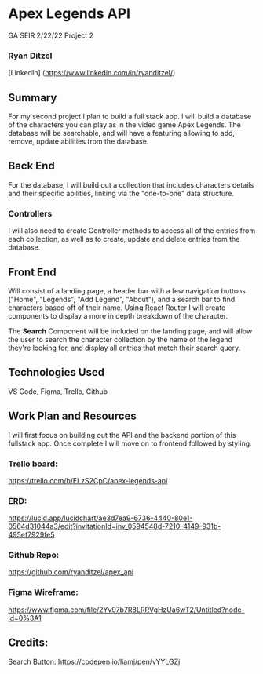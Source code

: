 # Apex Legends API
GA SEIR 2/22/22 Project 2
### Ryan Ditzel
[LinkedIn] (https://www.linkedin.com/in/ryanditzel/)

## Summary
For my second project I plan to build a full stack app. I will build a database of the characters you can play as in the video game Apex Legends. The database will be searchable, and will have a featuring allowing to add, remove, update abilities from the database.

## Back End
For the database, I will build out a collection that includes characters details and their specific abilities, linking via the "one-to-one" data structure.

### Controllers
I will also need to create Controller methods to access all of the entries from each collection, as well as to create, update and delete entries from the database. 

## Front End
Will consist of a landing page, a header bar with a few navigation buttons ("Home", "Legends", "Add Legend", "About"), and a search bar to find characters based off of their name. Using React Router I will create components to display a more in depth breakdown of the character.

The **Search** Component will be included on the landing page, and will allow the user to search the character collection by the name of the legend they're looking for, and display all entries that match their search query.

## Technologies Used
VS Code, Figma, Trello, Github

## Work Plan and Resources

I will first focus on building out the API and the backend portion of this fullstack app. Once complete I will move on to frontend followed by styling.


### Trello board:
https://trello.com/b/ELzS2CpC/apex-legends-api
### ERD:
https://lucid.app/lucidchart/ae3d7ea9-6736-4440-80e1-0564d31044a3/edit?invitationId=inv_0594548d-7210-4149-931b-495ef7929fe5
### Github Repo:
https://github.com/ryanditzel/apex_api
### Figma Wireframe:
https://www.figma.com/file/2Yv97b7R8LRRVgHzUa6wT2/Untitled?node-id=0%3A1

## Credits:
Search Button: https://codepen.io/liamj/pen/vYYLGZj